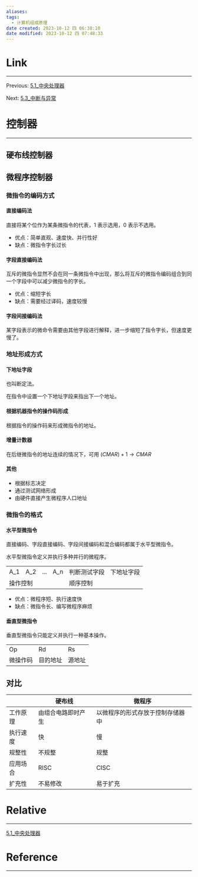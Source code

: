 ```yaml
---
aliases:
tags:
  - 计算机组成原理
date created: 2023-10-12 四 06:38:10
date modified: 2023-10-12 四 07:48:33
---
```


# Link

---

Previous: [5.1_中央处理器](5.1_中央处理器.md)

Next: [5.3_中断与异常](5.3_中断与异常.md)

# 控制器

---

## 硬布线控制器

## 微程序控制器

### 微指令的编码方式

#### 直接编码法

直接将某个位作为某条微指令的代表，1 表示选用，0 表示不选用。

- 优点：简单直观、速度快、并行性好
- 缺点：微指令字长过长

#### 字段直接编码法

互斥的微指令显然不会在同一条微指令中出现，那么将互斥的微指令编码组合到同一个字段中可以减少微指令的字长。

- 优点：缩短字长
- 缺点：需要经过译码，速度较慢

#### 字段间接编码法

某字段表示的微命令需要由其他字段进行解释，进一步缩短了指令字长，但速度更慢了。

### 地址形成方式

#### 下地址字段

也叫断定法。

在指令中设置一个下地址字段来指出下一个地址。

#### 根据机器指令的操作码形成

根据指令的操作码来形成微指令的地址。

#### 增量计数器

在后继微指令的地址连续的情况下，可用 $(CMAR)+1\rightarrow CMAR$

#### 其他

- 根据标志决定
- 通过测试网络形成
- 由硬件直接产生微程序人口地址

### 微指令的格式

#### 水平型微指令

直接编码、字段直接编码、字段间接编码和混合编码都属于水平型微指令。

水平型微指令定义并执行多种并行的微程序。

<table>
 <tr>
  <td>A_1</td><td>A_2</td><td>...</td><td>A_n</td><td>判断测试字段</td><td>下地址字段</td>
 </tr>
 <tr>
  <td colspan=4>操作控制</td><td colspan=2>顺序控制</td>
 </tr>
</table>

- 优点：微程序短、执行速度快
- 缺点：微指令长、编写微程序麻烦

#### 垂直型微指令

垂直型微指令只能定义并执行一种基本操作。

<table>
 <tr>
  <td>Op</td><td>Rd</td><td>Rs</td>
 </tr>
 <tr>
  <td>微操作码</td><td>目的地址</td><td>源地址</td>
 </tr>
</table>

## 对比

|          | 硬布线             | 微程序                           |
| -------- | ------------------ | -------------------------------- |
| 工作原理 | 由组合电路即时产生 | 以微程序的形式存放于控制存储器中 |
| 执行速度 | 快                 | 慢                               |
| 规整性   | 不规整             | 规整                             |
| 应用场合 | RISC               | CISC                             |
| 扩充性   | 不易修改           | 易于扩充                         |

# Relative

---

[5.1_中央处理器](5.1_中央处理器.md)

# Reference

---
